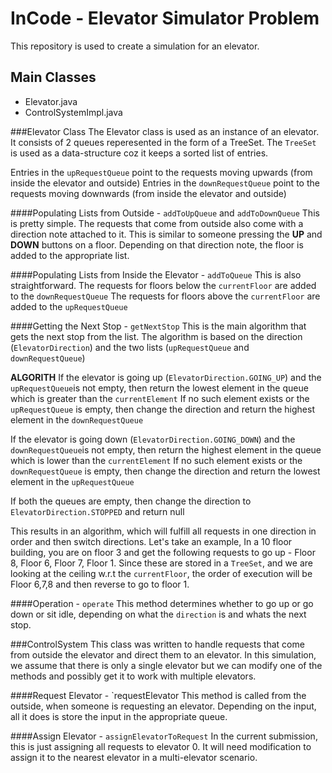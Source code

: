 # InCode - Elevator Simulator Problem
This repository is used to create a simulation for an elevator. 

## Main Classes

* Elevator.java
* ControlSystemImpl.java

###Elevator Class
The Elevator class is used as an instance of an elevator.
It consists of 2 queues reperesented in the form of a TreeSet. 
The `TreeSet` is used as a data-structure coz it keeps a sorted list of entries.

Entries in the `upRequestQueue` point to the requests moving upwards (from inside the elevator and outside)
Entries in the `downRequestQueue` point to the requests moving downwards (from inside the elevator and outside)

####Populating Lists from Outside - `addToUpQueue` and `addToDownQueue`
This is pretty simple. The requests that come from outside also come with a direction note attached to it. This is similar to someone pressing the **UP** and **DOWN** buttons on a floor. Depending on that direction note, the floor is added to the appropriate list.

####Populating Lists from Inside the Elevator - `addToQueue`
This is also straightforward. 
The requests for floors below the `currentFloor` are added to the `downRequestQueue`
The requests for floors above the `currentFloor` are added to the `upRequestQueue`

####Getting the Next Stop - `getNextStop`
This is the main algorithm that gets the next stop from the list.
The algorithm is based on the direction (`ElevatorDirection`) and the two lists (`upRequestQueue` and `downRequestQueue`)

**ALGORITH**
If the elevator is going up (`ElevatorDirection.GOING_UP`) and the `upRequestQueue`is not empty, then return the lowest element in the queue which is greater than the `currentElement`
If no such element exists or the `upRequestQueue` is empty, then change the direction and return the highest element in the `downRequestQueue` 


If the elevator is going down (`ElevatorDirection.GOING_DOWN`) and the `downRequestQueue`is not empty, then return the highest element in the queue which is lower than the `currentElement`
If no such element exists or the `downRequestQueue` is empty, then change the direction and return the lowest element in the `upRequestQueue` 

If both the queues are empty, then change the direction to `ElevatorDirection.STOPPED` and return null

This results in an algorithm, which will fulfill all requests in one direction in order and then switch directions.
Let's take an example, 
In a 10 floor building, you are on floor 3 and get the following requests to go up - Floor 8, Floor 6, Floor 7, Floor 1.
Since these are stored in a `TreeSet`, and we are looking at the ceiling w.r.t the `currentFloor`, the order of execution will be Floor 6,7,8 and then reverse to go to floor 1.

####Operation - `operate`
This method determines whether to go up or go down or sit idle, depending on what the `direction` is and whats the next stop.


###ControlSystem
This class was written to handle requests that come from outside the elevator and direct them to an elevator.
In this simulation, we assume that there is only a single elevator but we can modify one of the methods and possibly get it to work with multiple elevators.

####Request Elevator - `requestElevator
This method is called from the outside, when someone is requesting an elevator. Depending on the input, all it does is store the input in the appropriate queue. 

####Assign Elevator - `assignElevatorToRequest`
In the current submission, this is just assigning all requests to elevator 0.
It will need modification to assign it to the nearest elevator in a multi-elevator scenario.



